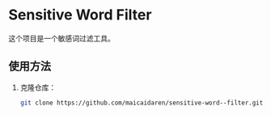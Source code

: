 # Sensitive Word Filter

这个项目是一个敏感词过滤工具。

## 使用方法
1. 克隆仓库：
   ```bash
   git clone https://github.com/maicaidaren/sensitive-word--filter.git
